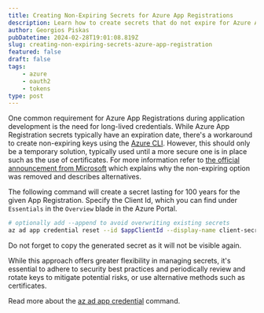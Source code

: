 ```yaml
---
title: Creating Non-Expiring Secrets for Azure App Registrations
description: Learn how to create secrets that do not expire for Azure App Registrations using Azure CLI, ensuring long-lived credentials for testing and experimentation.
author: Georgios Piskas
pubDatetime: 2024-02-28T19:01:08.819Z
slug: creating-non-expiring-secrets-azure-app-registration
featured: false
draft: false
tags:
    - azure
    - oauth2
    - tokens
type: post
---
```

One common requirement for Azure App Registrations during application development is the need for long-lived credentials. While Azure App Registration secrets typically have an expiration date, there's a workaround to create non-expiring keys using the [Azure CLI](https://learn.microsoft.com/en-us/cli/azure/?view=azure-cli-latest). However, this should only be a temporary solution, typically used until a more secure one is in place such as the use of certificates. For more information refer to [the official announcement from Microsoft](https://devblogs.microsoft.com/microsoft365dev/client-secret-expiration-now-limited-to-a-maximum-of-two-years/) which explains why the non-expiring option was removed and describes alternatives.

The following command will create a secret lasting for 100 years for the given App Registration. Specify the Client Id, which you can find under `Essentials` in the `Overview` blade in the Azure Portal.
```sh
# optionally add --append to avoid overwriting existing secrets
az ad app credential reset --id $appClientId --display-name client-secret --years 100
```
<p class="tip">Do not forget to copy the generated secret as it will not be visible again.<p>
 
 While this approach offers greater flexibility in managing secrets, it's essential to adhere to security best practices and periodically review and rotate keys to mitigate potential risks, or use alternative methods such as certificates.

Read more about the [az ad app credential](https://learn.microsoft.com/en-us/cli/azure/ad/app/credential?view=azure-cli-latest#az-ad-app-credential-reset) command.